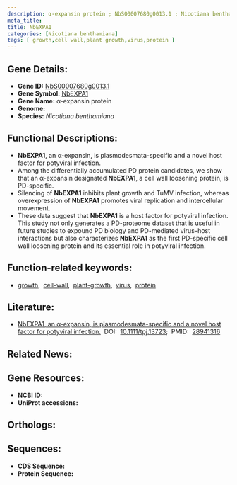 ```yaml
---
description: α-expansin protein ; NbS00007680g0013.1 ; Nicotiana benthamiana
meta_title:
title: NbEXPA1
categories: [Nicotiana benthamiana]
tags: [ growth,cell wall,plant growth,virus,protein ]
---
```


## Gene Details:
- **Gene ID:** [NbS00007680g0013.1]()
- **Gene Symbol:** <u>NbEXPA1</u>
- **Gene Name:** α-expansin protein
- **Genome:** []()
- **Species:** *Nicotiana benthamiana*

## Functional Descriptions:
   - **NbEXPA1**, an α-expansin, is plasmodesmata-specific and a novel host factor for potyviral infection.
   - Among the differentially accumulated PD protein candidates, we show that an α-expansin designated **NbEXPA1**, a cell wall loosening protein, is PD-specific.
   - Silencing of **NbEXPA1** inhibits plant growth and TuMV infection, whereas overexpression of **NbEXPA1** promotes viral replication and intercellular movement.
   - These data suggest that **NbEXPA1** is a host factor for potyviral infection. This study not only generates a PD-proteome dataset that is useful in future studies to expound PD biology and PD-mediated virus–host interactions but also characterizes **NbEXPA1** as the first PD-specific cell wall loosening protein and its essential role in potyviral infection.

## Function-related keywords:
   - [growth](/tags/growth/),&nbsp;&nbsp;[cell-wall](/tags/cell-wall/),&nbsp;&nbsp;[plant-growth](/tags/plant-growth/),&nbsp;&nbsp;[virus](/tags/virus/),&nbsp;&nbsp;[protein](/tags/protein/)

## Literature:
   - [NbEXPA1, an α-expansin, is plasmodesmata-specific and a novel host factor for potyviral infection.](https://doi.org/10.1111/tpj.13723)&nbsp;&nbsp;DOI:&nbsp;&nbsp;[10.1111/tpj.13723](https://doi.org/10.1111/tpj.13723);&nbsp;&nbsp;PMID:&nbsp;&nbsp;[28941316](https://pubmed.ncbi.nlm.nih.gov/28941316/)

## Related News:

## Gene Resources:
- **NCBI ID:**  [](https://www.ncbi.nlm.nih.gov/gene/?term=)
- **UniProt accessions:**  [](https://www.uniprot.org/uniprotkb//entry)

## Orthologs:

## Sequences:
- **CDS Sequence:**
- **Protein Sequence:**
